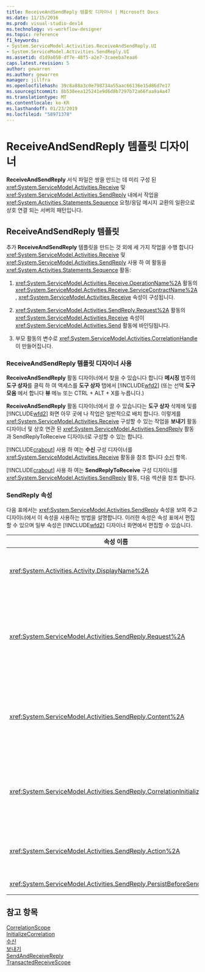 ```yaml
---
title: ReceiveAndSendReply 템플릿 디자이너 | Microsoft Docs
ms.date: 11/15/2016
ms.prod: visual-studio-dev14
ms.technology: vs-workflow-designer
ms.topic: reference
f1_keywords:
- System.ServiceModel.Activities.ReceiveAndSendReply.UI
- System.ServiceModel.Activities.SendReply.UI
ms.assetid: d1d9a058-df7e-48f5-a2e7-3caeeba7eaa6
caps.latest.revision: 5
author: gewarren
ms.author: gewarren
manager: jillfra
ms.openlocfilehash: 39c8a88a3c0e798734a55aac66136e15d86d7e17
ms.sourcegitcommit: 8b538eea125241e9d6d8b7297b72a66faa9a4a47
ms.translationtype: MT
ms.contentlocale: ko-KR
ms.lasthandoff: 01/23/2019
ms.locfileid: "58971378"
---
```

# <a name="receiveandsendreply-template-designer"></a>ReceiveAndSendReply 템플릿 디자이너
**ReceiveAndSendReply** 서식 파일은 쌍을 만드는 데 미리 구성 된 <xref:System.ServiceModel.Activities.Receive> 및 <xref:System.ServiceModel.Activities.SendReply> 내에서 작업을 <xref:System.Activities.Statements.Sequence> 요청/응답 메시지 교환의 일환으로 상호 연결 되는 서버의 패턴입니다.  

## <a name="the-receiveandsendreply-template"></a>ReceiveAndSendReply 템플릿  
 추가 **ReceiveAndSendReply** 템플릿을 만드는 것 외에 세 가지 작업을 수행 합니다 <xref:System.ServiceModel.Activities.Receive> 및 <xref:System.ServiceModel.Activities.SendReply> 사용 하 여 활동을 <xref:System.Activities.Statements.Sequence> 활동:  

1.  <xref:System.ServiceModel.Activities.Receive.OperationName%2A> 활동의 <xref:System.ServiceModel.Activities.Receive.ServiceContractName%2A>, <xref:System.ServiceModel.Activities.Receive> 속성이 구성됩니다.  

2.  <xref:System.ServiceModel.Activities.SendReply.Request%2A> 활동의 <xref:System.ServiceModel.Activities.Receive> 속성이 <xref:System.ServiceModel.Activities.Send> 활동에 바인딩됩니다.  

3.  부모 활동의 변수로 <xref:System.ServiceModel.Activities.CorrelationHandle>이 만들어집니다.  

### <a name="using-the-receiveandsendreply-template-designer"></a>ReceiveAndSendReply 템플릿 디자이너 사용  
 **ReceiveAndSendReply** 활동 디자이너에서 찾을 수 있습니다 합니다 **메시징** 범주의 **도구 상자**를 클릭 하 여 액세스를 **도구 상자**  탭에서 [!INCLUDE[wfd2](../includes/wfd2-md.md)] (또는 선택 **도구 모음** 에서 합니다 **뷰** 메뉴 또는 CTRL + ALT + X를 누릅니다.)  

 **ReceiveAndSendReply** 활동 디자이너에서 끌 수 있습니다는 **도구 상자** 삭제에 및를 [!INCLUDE[wfd2](../includes/wfd2-md.md)] 화면 아무 곳에 나 작업은 일반적으로 배치 합니다. 이렇게를 <xref:System.ServiceModel.Activities.Receive> 구성할 수 있는 작업을 **보내기** 활동 디자이너 및 상호 연관 된 <xref:System.ServiceModel.Activities.SendReply> 활동과 SendReplyToReceive 디자이너로 구성할 수 있는 합니다.  

 [!INCLUDE[crabout](../includes/crabout-md.md)] 사용 하 여는 **수신** 구성 디자이너를 <xref:System.ServiceModel.Activities.Receive> 활동을 참조 합니다 [수신](../workflow-designer/receive-activity-designer.md) 항목.  

 [!INCLUDE[crabout](../includes/crabout-md.md)] 사용 하 여는 **SendReplyToReceive** 구성 디자이너를 <xref:System.ServiceModel.Activities.SendReply> 활동, 다음 섹션을 참조 합니다.  

### <a name="properties-of-sendreply"></a>SendReply 속성  
 다음 표에서는 <xref:System.ServiceModel.Activities.SendReply> 속성을 보여 주고 디자이너에서 이 속성을 사용하는 방법을 설명합니다. 이러한 속성은 속성 표에서 편집할 수 있으며 일부 속성은 [!INCLUDE[wfd2](../includes/wfd2-md.md)] 디자이너 화면에서 편집할 수 있습니다.  


|                               속성 이름                                | 필수 |                                                                                                                                                                                                                                                                                                                                                      사용법                                                                                                                                                                                                                                                                                                                                                       |
|----------------------------------------------------------------------------|----------|------------------------------------------------------------------------------------------------------------------------------------------------------------------------------------------------------------------------------------------------------------------------------------------------------------------------------------------------------------------------------------------------------------------------------------------------------------------------------------------------------------------------------------------------------------------------------------------------------------------------------------------------------------------------------------------------------------------|
|              <xref:System.Activities.Activity.DisplayName%2A>              |  False   |                                                                                                                                                                                            <xref:System.ServiceModel.Activities.SendReply> 활동의 선택적 이름입니다. 기본값은 SendReplyToReceive입니다.<br /><br /> <xref:System.Activities.Activity.DisplayName%2A>에 꼭 기본값 이외의 값을 사용할 필요는 없지만 그런 값을 사용하는 것이 좋습니다.                                                                                                                                                                                             |
|         <xref:System.ServiceModel.Activities.SendReply.Request%2A>         |   True   | 이 <xref:System.ServiceModel.Activities.Receive> 활동과 한 쌍을 이루는 <xref:System.ServiceModel.Activities.SendReply> 활동에 대한 참조입니다. 이 속성은 아니어야 **null**합니다. <xref:System.ServiceModel.Activities.Receive> 및 <xref:System.ServiceModel.Activities.SendReply> 활동은 서버에서 요청/응답 메시징 패턴을 모델링하는 데 함께 사용됩니다. 이 속성은 쌍을 이루는 <xref:System.ServiceModel.Activities.Send> 활동을 지정합니다. 이 속성은 <xref:System.ServiceModel.Activities.Send> 활동을 만들었던 <xref:System.ServiceModel.Activities.SendReply> 활동에 자동으로 바인딩되기 때문에 디자이너에서 편집할 수 없습니다. |
|         <xref:System.ServiceModel.Activities.SendReply.Content%2A>         |  False   |                       받을 메시지 또는 매개 변수 콘텐츠를 지정합니다. <xref:System.ServiceModel.Activities.ReceiveMessageContent> 활동이거나 <xref:System.ServiceModel.Activities.ReceiveParametersContent> 활동일 수 있습니다. 옆에 있는 줄임표 단추를 클릭 하 여이 속성을 편집 합니다 **콘텐츠** 필드를 클릭 하거나 속성 표를 **정의 하는 중...** 옆에 있는 단추는 **콘텐츠** 에 레이블을 지정 합니다 **수신** activity designer 화면. 모두 표시 합니다 **콘텐츠 정의** 대화 합니다. [!INCLUDE[crabout](../includes/crabout-md.md)] 이 상자를 사용 하는 합니다 [콘텐츠 정의 대화 상자](../workflow-designer/content-definition-dialog-box.md) 항목입니다.                       |
| <xref:System.ServiceModel.Activities.SendReply.CorrelationInitializers%2A> |  False   |            워크플로 내에서 이 <xref:System.ServiceModel.Activities.CorrelationInitializer> 활동을 구성하는 <xref:System.ServiceModel.Activities.CorrelationHandle> 개체를 여러 개 초기화하는 <xref:System.ServiceModel.Activities.Receive> 개체 컬렉션을 지정합니다. 다음 줄임표 단추를 클릭 합니다 <xref:System.ServiceModel.Activities.SendReply.CorrelationInitializers%2A> 열려면 속성 표에서 속성을 **상관 관계 이니셜라이저 추가** 대화 상자. [!INCLUDE[crabout](../includes/crabout-md.md)] 이 상자를 사용 하 여 참조를 [상관 관계 이니셜라이저 추가 대화 상자](../workflow-designer/add-correlationinitializers-dialog-box.md) 항목입니다.            |
|         <xref:System.ServiceModel.Activities.SendReply.Action%2A>          |  False   |                                                                                                                                                                                                                                              메시지의 동작 헤더를 지정합니다. 동작 헤더가 명시적으로 설정되어 있지 않으면 기본값인<br /><br /> <strong>https://tempuri.org/{service 계약 네임 스페이스} / {서비스 계약 이름} /} /{operation name}</strong>                                                                                                                                                                                                                                              |
|    <xref:System.ServiceModel.Activities.SendReply.PersistBeforeSend%2A>    |  False   |                                                                                                                                                                                                                                                                                          회신 메시지를 보내기 전에 워크플로 인스턴스를 유지할지 여부를 지정합니다. 기본값은 **false**입니다.                                                                                                                                                                                                                                                                                           |

## <a name="see-also"></a>참고 항목  
 [CorrelationScope](../workflow-designer/correlationscope-activity-designer.md)   
 [InitializeCorrelation](../workflow-designer/initializecorrelation-activity-designer.md)   
 [수신](../workflow-designer/receive-activity-designer.md)   
 [보내기](../workflow-designer/send-activity-designer.md)   
 [SendAndReceiveReply](../workflow-designer/sendandreceivereply-template-designer.md)   
 [TransactedReceiveScope](../workflow-designer/transactedreceivescope-activity-designer.md)